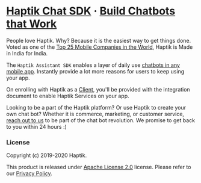 # [Haptik Chat SDK](https://haptik.ai/) &middot; [Build Chatbots that Work](https://haptik.ai/contact-us)

People love Haptik. Why? Because it is the easiest way to get things done. Voted as one of the [Top 25 Mobile Companies in the World](https://haptik.ai/news-media), Haptik is Made in India for India.

The `Haptik Assistant SDK` enables a layer of daily use [chatbots in any mobile app](https://haptik.ai/chatbot-report). Instantly provide a lot more reasons for users to keep using your app.

On enrolling with Haptik as a [Client](https://haptik.ai/contact-us), you'll be provided with the integration document to enable Haptik Services on your app.

Looking to be a part of the Haptik platform? Or use Haptik to create your own chat bot? Whether it is commerce, marketing, or customer service, [reach out to us](https://haptik.ai/contact-us) to be part of the chat bot revolution. We promise to get back to you within 24 hours :)

### License

Copyright (c) 2019-2020 Haptik.

This product is released under [Apache License 2.0](https://raw.githubusercontent.com/hellohaptik/HaptikLib-iOS/master/LICENSE) license.
Please refer to our [Privacy Policy](https://haptik.ai/privacy-policy/).
